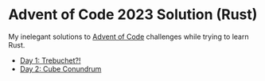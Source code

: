 # Advent of Code 2023 Solution (Rust)
My inelegant solutions to [Advent of Code](https://adventofcode.com/) challenges while trying to learn Rust.

- [Day 1: Trebuchet?!](day1/)
- [Day 2: Cube Conundrum](day2/)